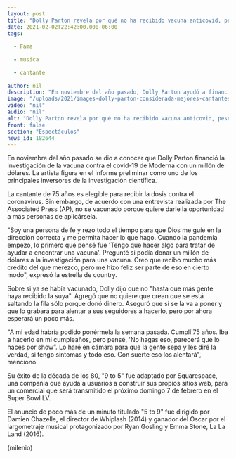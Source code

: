 ```yaml
---
layout: post
title: "Dolly Parton revela por qué no ha recibido vacuna anticovid, pese a donar 1 mdd para su investigación"
date: 2021-02-02T22:42:00.000-06:00
tags:
  
  - Fama
  
  - musica
  
  - cantante
  
author: nil
description: "En noviembre del año pasado, Dolly Parton ayudó a financiar un ensayo clínico inicial de la vacuna de Moderna. "
image: "/uploads/2021/images-dolly-parton-considerada-mejores-cantantes_0_67_800_497.jpg"
video: "nil"
audio: "nil"
alt: "Dolly Parton revela por qué no ha recibido vacuna anticovid, pese a donar 1 mdd para su investigación"
front: false
section: "Espectáculos"
news_id: 182644
---
```


En noviembre del año pasado se dio a conocer que Dolly Parton financió la investigación de la vacuna contra el covid-19 de Moderna con un millón de dólares. La artista figura en el informe preliminar como uno de los principales inversores de la investigación científica. 

La cantante de 75 años es elegible para recibir la dosis contra el coronavirus. Sin embargo, de acuerdo con una entrevista realizada por The Associated Press (AP), no se vacunado porque quiere darle la oportunidad a más personas de aplicársela. 

"Soy una persona de fe y rezo todo el tiempo para que Dios me guíe en la dirección correcta y me permita hacer lo que hago. Cuando la pandemia empezó, lo primero que pensé fue 'Tengo que hacer algo para tratar de ayudar a encontrar una vacuna'. Pregunté si podía donar un millón de dólares a la investigación para una vacuna. Creo que recibo mucho más crédito del que merezco, pero me hizo feliz ser parte de eso en cierto modo", expresó la estrella de country. 

Sobre si ya se había vacunado, Dolly dijo que no "hasta que más gente haya recibido la suya". Agregó que no quiere que crean que se está saltando la fila sólo porque donó dinero. Aseguró que sí se la va a poner y que lo grabará para alentar a sus seguidores a hacerlo, pero por ahora esperará un poco más.

"A mi edad habría podido ponérmela la semana pasada. Cumplí 75 años. Iba a hacerlo en mi cumpleaños, pero pensé, 'No hagas eso, parecerá que lo haces por show”. Lo haré en cámara para que la gente sepa y les diré la verdad, si tengo síntomas y todo eso. Con suerte eso los alentará", mencionó. 

Su éxito de la década de los 80, "9 to 5" fue adaptado por Squarespace, una compañía que ayuda a usuarios a construir sus propios sitios web, para un comercial que será transmitido el próximo domingo 7 de febrero en el Super Bowl LV. 

El anuncio de poco más de un minuto titulado "5 to 9" fue dirigido por Damien Chazelle, el director de Whiplash (2014) y ganador del Oscar por el largometraje musical protagonizado por Ryan Gosling y Emma Stone, La La Land (2016). 

(milenio)